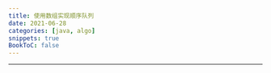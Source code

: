 ```yaml
---
title: 使用数组实现顺序队列
date: 2021-06-28
categories: [java, algo]
snippets: true
BookToC: false
---
```


---
